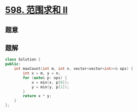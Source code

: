 #  [598. 范围求和 II](https://leetcode.cn/problems/range-addition-ii/)

## 题意



## 题解



```c++
class Solution {
public:
    int maxCount(int m, int n, vector<vector<int>>& ops) {
        int x = m, y = n;
        for (auto& p: ops) {
            x = min(x, p[0]);
            y = min(y, p[1]);
        }
        return x * y;
    }
};
```



```python3

```

